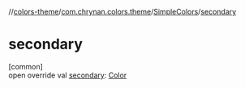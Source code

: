 //[colors-theme](../../../index.md)/[com.chrynan.colors.theme](../index.md)/[SimpleColors](index.md)/[secondary](secondary.md)

# secondary

[common]\
open override val [secondary](secondary.md): [Color](../../../../colors-core/colors-core/com.chrynan.colors/-color/index.md)
